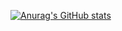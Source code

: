 [![Anurag's GitHub stats](https://github-readme-stats.vercel.app/api?username=gleemed)](https://github.com/anuraghazra/github-readme-stats)
